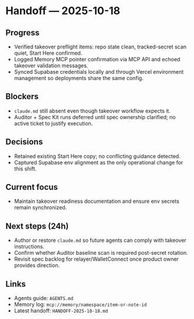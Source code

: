 # Handoff — 2025-10-18

## Progress
- Verified takeover preflight items: repo state clean, tracked-secret scan quiet, Start Here confirmed.
- Logged Memory MCP pointer confirmation via MCP API and echoed takeover validation messages.
- Synced Supabase credentials locally and through Vercel environment management so deployments share the same config.

## Blockers
- `claude.md` still absent even though takeover workflow expects it.
- Auditor + Spec Kit runs deferred until spec ownership clarified; no active ticket to justify execution.

## Decisions
- Retained existing Start Here copy; no conflicting guidance detected.
- Captured Supabase env alignment as the only operational change for this shift.

## Current focus
- Maintain takeover readiness documentation and ensure env secrets remain synchronized.

## Next steps (24h)
- Author or restore `claude.md` so future agents can comply with takeover instructions.
- Confirm whether Auditor baseline scan is required post-secret rotation.
- Revisit spec backlog for relayer/WalletConnect once product owner provides direction.

## Links
- Agents guide: `AGENTS.md`
- Memory log: `mcp://memory/namespace/item-or-note-id`
- Latest handoff: `HANDOFF-2025-10-18.md`
